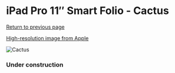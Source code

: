 # iPad Pro 11″ Smart Folio - Cactus

[Return to previous page](/ipad_pro4)

[High-resolution image from Apple](https://store.storeimages.cdn-apple.com/8756/as-images.apple.com/is/MXT72?wid=4500&hei=4500&fmt=png)

<div style="width: 384px"><img src="/everypreview/MXT72.png" alt="Cactus"></div>

### Under construction
